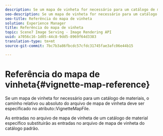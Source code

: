 ```yaml
---
description: Se um mapa de vinheta for necessário para um catálogo de materiais, o caminho relativo ou absoluto do arquivo de mapa de vinheta deve ser especificado no atributo VignetteMapFile.
seo-description: Se um mapa de vinheta for necessário para um catálogo de materiais, o caminho relativo ou absoluto do arquivo de mapa de vinheta deve ser especificado no atributo VignetteMapFile.
seo-title: Referência do mapa de vinheta
solution: Experience Manager
title: Referência do mapa de vinheta
topic: Scene7 Image Serving - Image Rendering API
uuid: a7056c16-1d05-44c8-9dd5-8969f64d3383
translation-type: tm+mt
source-git-commit: 7bc7b3a86fbcdc57cfdc31745fae3afc06e44b15

---
```



# Referência do mapa de vinheta{#vignette-map-reference}

Se um mapa de vinheta for necessário para um catálogo de materiais, o caminho relativo ou absoluto do arquivo de mapa de vinheta deve ser especificado no atributo::VignetteMapFile.

As entradas no arquivo de mapa de vinheta de um catálogo de material específico substituirão as entradas no arquivo de mapa de vinheta do catálogo padrão.

